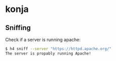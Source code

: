 # konja

## Sniffing

Check if a server is running apache:

``` bash
$ h4 sniff --server "https://httpd.apache.org/"
The server is propably running Apache!
```
